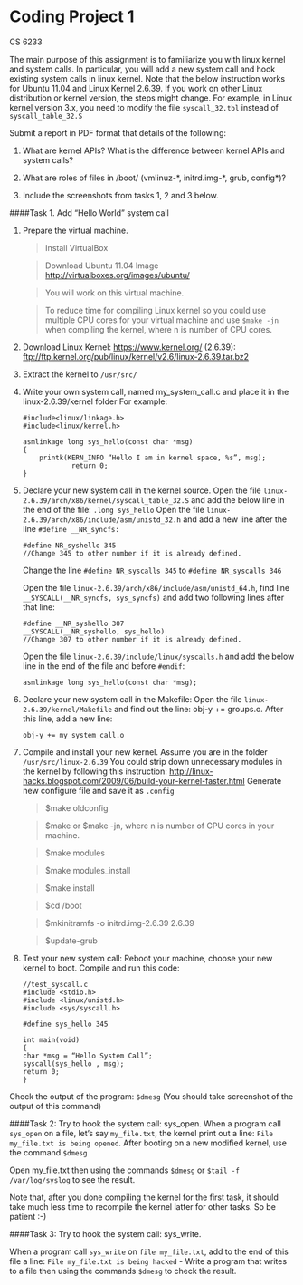 
Coding Project 1
=============================
CS 6233
	
The main purpose of this assignment is to familiarize you with linux kernel and system calls. In particular, you will add a new system call and hook existing system calls in linux kernel. Note that the below instruction works for Ubuntu 11.04 and Linux Kernel 2.6.39. If you work on other Linux distribution or kernel version, the steps might change. For example, in Linux kernel version 3.x, you need to modify the file ```syscall_32.tbl``` instead of ```syscall_table_32.S```

Submit a report in PDF format that details of the following:

1.  What are kernel APIs? What is the difference between kernel APIs and system calls?

2.  What are roles of files in /boot/ (vmlinuz-\*, initrd.img-\*, grub, config\*)?

3.  Include the screenshots from tasks 1, 2 and 3 below.

####Task 1. Add “Hello World” system call
1. Prepare the virtual machine.

	>Install VirtualBox 
	
	>Download Ubuntu 11.04 Image
	http://virtualboxes.org/images/ubuntu/
	
	>You will work on this virtual machine.
	
	>To reduce time for compiling Linux kernel so you could use multiple CPU cores for your virtual machine and use ```$make -jn``` when compiling the kernel, where n is number of CPU cores.

2. Download Linux Kernel: https://www.kernel.org/ (2.6.39):
	ftp://ftp.kernel.org/pub/linux/kernel/v2.6/linux-2.6.39.tar.bz2  	

3. Extract the kernel to ```/usr/src/```

4. Write your own system call, named my_system_call.c and place it in the linux-2.6.39/kernel folder
		For example:
	```
	#include<linux/linkage.h>     
	#include<linux/kernel.h>
	
	asmlinkage long sys_hello(const char *msg)
	{
		printk(KERN_INFO “Hello I am in kernel space, %s”, msg);	
	    		return 0;
	}
	```

5. Declare your new system call in the kernel source.
	Open the file ```linux-2.6.39/arch/x86/kernel/syscall_table_32.S``` and add the below line in the end of the file:
	```.long sys_hello```
	Open the file ```linux-2.6.39/arch/x86/include/asm/unistd_32.h``` and add a new line after the line 
	```#define __NR_syncfs:```
	
	```
	#define NR_syshello 345
	//Change 345 to other number if it is already defined.
	```
	Change the line ```#define NR_syscalls 345``` to ```#define NR_syscalls 346```
	
	
	Open the file ```linux-2.6.39/arch/x86/include/asm/unistd_64.h```, find line ```__SYSCALL(__NR_syncfs, sys_syncfs)``` and add two following lines after that line:
	```
	#define __NR_syshello 307
	__SYSCALL(__NR_syshello, sys_hello)
	//Change 307 to other number if it is already defined.
	```
	Open the file ```linux-2.6.39/include/linux/syscalls.h``` and add the below line in the end of the file and before ```#endif```:
	```
	asmlinkage long sys_hello(const char *msg);
	```
6. Declare your new system call in the Makefile:
	Open the file ```linux-2.6.39/kernel/Makefile``` and find out the line: obj-y += groups.o. After this line, add a new line: 
	```
	obj-y += my_system_call.o
	```
7.  Compile and install your new kernel. Assume you are in the folder ```/usr/src/linux-2.6.39```
You could strip down unnecessary modules in the kernel by following this instruction: http://linux-hacks.blogspot.com/2009/06/build-your-kernel-faster.html
	Generate new configure file and save it as ```.config```
	>$make oldconfig
       
       >$make or $make -jn, where n is number of CPU cores in your machine.
       
       >$make modules
       
       >$make modules_install
       
       >$make install
       
       >$cd /boot

       >$mkinitramfs -o initrd.img-2.6.39 2.6.39
       
       >$update-grub

		
8. Test your new system call:
	Reboot your machine, choose your new kernel to boot.
	Compile and run this code:
	```
	//test_syscall.c
	#include <stdio.h>
	#include <linux/unistd.h>
	#include <sys/syscall.h>
 
	#define sys_hello 345
  
	int main(void)
	{
    char *msg = “Hello System Call”;
    syscall(sys_hello , msg);
    return 0;
	}
	```
Check the output of the program: `$dmesg` (You should take screenshot of the output of this command)


####Task 2: Try to hook the system call: sys_open. 
When a program call `sys_open`  on a file, let’s say ```my_file.txt```, the kernel print out a line: ```File my_file.txt is being opened```. After booting on a new modified kernel, use the command ```$dmesg```

Open my_file.txt then using the commands ```$dmesg``` or ```$tail -f /var/log/syslog``` to see the result.

Note that, after you done compiling the kernel for the first task, it should take much less time to recompile the kernel latter for other tasks. So be patient :-) 

####Task 3: Try to hook the system call: sys_write. 

When a program call ```sys_write``` on ```file my_file.txt```, add to the end of this file a line: ```File my_file.txt is being hacked```
	- Write a program that writes to a file then using the commands ```$dmesg``` to check the result.
